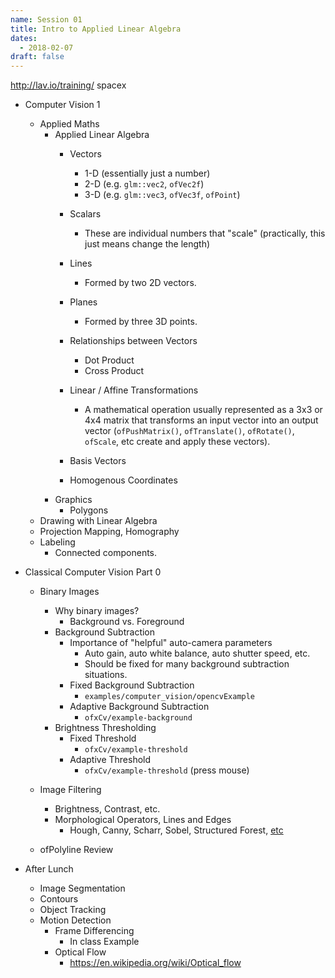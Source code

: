 ```yaml
---
name: Session 01
title: Intro to Applied Linear Algebra
dates:
  - 2018-02-07
draft: false
---
```


http://lav.io/training/
spacex



-   Computer Vision 1
    -   Applied Maths
        -   Applied Linear Algebra
            -   Vectors
                -   1-D (essentially just a number)
                -   2-D (e.g. `glm::vec2`, `ofVec2f`)
                -   3-D (e.g. `glm::vec3`, `ofVec3f`, `ofPoint`)
            -   Scalars
                -   These are individual numbers that "scale" (practically, this just means change the length)
            -   Lines
                -   Formed by two 2D vectors.
            -   Planes
                -   Formed by three 3D points.

            -   Relationships between Vectors
                -   Dot Product
                -   Cross Product

            -   Linear / Affine Transformations
                -   A mathematical operation usually represented as a 3x3 or 4x4 matrix that transforms an input vector into an output vector (`ofPushMatrix()`, `ofTranslate()`, `ofRotate()`, `ofScale`, etc create and apply these vectors).
            -   Basis Vectors
            -   Homogenous Coordinates
        -   Graphics
            -   Polygons
    -   Drawing with Linear Algebra
    -   Projection Mapping, Homography
    -   Labeling
        -   Connected components.





- Classical Computer Vision Part 0
  - Binary Images
    - Why binary images?
      - Background vs. Foreground
    - Background Subtraction
      - Importance of "helpful" auto-camera parameters
        - Auto gain, auto white balance, auto shutter speed, etc.
        - Should be fixed for many background subtraction situations.
      - Fixed Background Subtraction
        - `examples/computer_vision/opencvExample`
      - Adaptive Background Subtraction
        - `ofxCv/example-background`
    - Brightness Thresholding
      - Fixed Threshold
        - `ofxCv/example-threshold`
      - Adaptive Threshold
        - `ofxCv/example-threshold` (press mouse)
  - Image Filtering
    - Brightness, Contrast, etc.
    - Morphological Operators, Lines and Edges
      - Hough, Canny, Scharr, Sobel, Structured Forest, [etc](http://docs.opencv.org/3.1.0/d0/da5/tutorial_ximgproc_prediction.html)

  - ofPolyline Review

- After Lunch
  - Image Segmentation
  - Contours
  - Object Tracking
  - Motion Detection
    - Frame Differencing
      - In class Example
    - Optical Flow
      - https://en.wikipedia.org/wiki/Optical_flow
